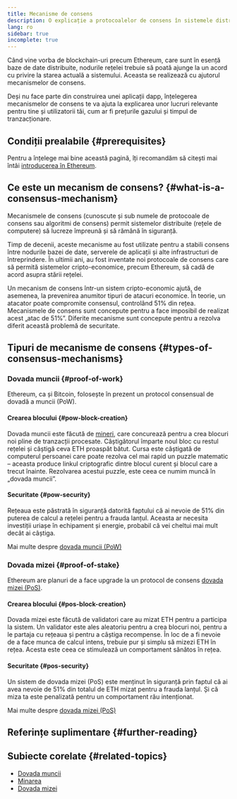 ```yaml
---
title: Mecanisme de consens
description: O explicație a protocoalelor de consens în sistemele distribuite și a rolului pe care acestea îl joacă în Ethereum.
lang: ro
sidebar: true
incomplete: true
---
```


Când vine vorba de blockchain-uri precum Ethereum, care sunt în esență baze de date distribuite, nodurile rețelei trebuie să poată ajunge la un acord cu privire la starea actuală a sistemului. Aceasta se realizează cu ajutorul mecanismelor de consens.

Deși nu face parte din construirea unei aplicații dapp, înțelegerea mecanismelor de consens te va ajuta la explicarea unor lucruri relevante pentru tine și utilizatorii tăi, cum ar fi prețurile gazului și timpul de tranzacționare.

## Condiții prealabile {#prerequisites}

Pentru a înțelege mai bine această pagină, îți recomandăm să citești mai întâi [introducerea în Ethereum](/developers/docs/intro-to-ethereum/).

## Ce este un mecanism de consens? {#what-is-a-consensus-mechanism}

Mecanismele de consens (cunoscute și sub numele de protocoale de consens sau algoritmi de consens) permit sistemelor distribuite (rețele de computere) să lucreze împreună și să rămână în siguranță.

Timp de decenii, aceste mecanisme au fost utilizate pentru a stabili consens între nodurile bazei de date, serverele de aplicații și alte infrastructuri de întreprindere. În ultimii ani, au fost inventate noi protocoale de consens care să permită sistemelor cripto-economice, precum Ethereum, să cadă de acord asupra stării rețelei.

Un mecanism de consens într-un sistem cripto-economic ajută, de asemenea, la prevenirea anumitor tipuri de atacuri economice. În teorie, un atacator poate compromite consensul, controlând 51% din rețea. Mecanismele de consens sunt concepute pentru a face imposibil de realizat acest „atac de 51%”. Diferite mecanisme sunt concepute pentru a rezolva diferit această problemă de securitate.

<!-- ### Consensus -->

<!-- Formal requirements for a consensus protocol may include: -->

<!-- - Agreement: All correct processes must agree on the same value. -->
<!-- - Weak validity: For each correct process, its output must be the input of some correct process. -->
<!-- - Strong validity: If all correct processes receive the same input value, then they must all output that value. -->
<!-- - Termination: All processes must eventually decide on an output value -->

<!-- ### Fault tolerance -->
<!-- TODO explain how protocols must be fault tolerant -->

## Tipuri de mecanisme de consens {#types-of-consensus-mechanisms}

<!-- TODO -->
<!-- Why do different consensus protocols exist? -->
<!-- What are the tradeoffs of each? -->

### Dovada muncii {#proof-of-work}

Ethereum, ca și Bitcoin, folosește în prezent un protocol consensual de dovadă a muncii (PoW).

#### Crearea blocului {#pow-block-creation}

Dovada muncii este făcută de [mineri](/developers/docs/consensus-mechanisms/pow/mining/), care concurează pentru a crea blocuri noi pline de tranzacții procesate. Câștigătorul împarte noul bloc cu restul rețelei și câștigă ceva ETH proaspăt bătut. Cursa este câștigată de computerul persoanei care poate rezolva cel mai rapid un puzzle matematic – aceasta produce linkul criptografic dintre blocul curent și blocul care a trecut înainte. Rezolvarea acestui puzzle, este ceea ce numim muncă în „dovada muncii”.

#### Securitate {#pow-security}

Rețeaua este păstrată în siguranță datorită faptului că ai nevoie de 51% din puterea de calcul a rețelei pentru a frauda lanțul. Aceasta ar necesita investiții uriașe în echipament și energie, probabil că vei cheltui mai mult decât ai câștiga.

Mai multe despre [dovada muncii (PoW)](/developers/docs/consensus-mechanisms/pow/)

### Dovada mizei {#proof-of-stake}

Ethereum are planuri de a face upgrade la un protocol de consens [dovada mizei (PoS)](/developers/docs/consensus-mechanisms/pos/).

#### Crearea blocului {#pos-block-creation}

Dovada mizei este făcută de validatori care au mizat ETH pentru a participa la sistem. Un validator este ales aleatoriu pentru a crea blocuri noi, pentru a le partaja cu rețeaua și pentru a câștiga recompense. În loc de a fi nevoie de a face munca de calcul intens, trebuie pur și simplu să mizezi ETH în rețea. Acesta este ceea ce stimulează un comportament sănătos în rețea.

#### Securitate {#pos-security}

Un sistem de dovada mizei (PoS) este menținut în siguranță prin faptul că ai avea nevoie de 51% din totalul de ETH mizat pentru a frauda lanțul. Și că miza ta este penalizată pentru un comportament rău intenționat.

Mai multe despre [dovada mizei (PoS)](/developers/docs/consensus-mechanisms/pos/)

## Referințe suplimentare {#further-reading}

<!-- TODO -->

## Subiecte corelate {#related-topics}

- [Dovada muncii](/developers/docs/consensus-mechanisms/pow/)
- [Minarea](/developers/docs/consensus-mechanisms/pow/mining/)
- [Dovada mizei](/developers/docs/consensus-mechanisms/pos/)
